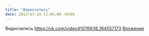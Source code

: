 ```yaml
---
title: "Видеозапись"
date: 2013-03-28 22:06:00 +0300
---
```


Видеозапись
<a class="vk-attach" href="https://vk.com/video41076938_164557173">https://vk.com/video41076938_164557173</a>
<a class="vk-attach" href="https://vk.com/video41076938_164557173">Вложение</a>
